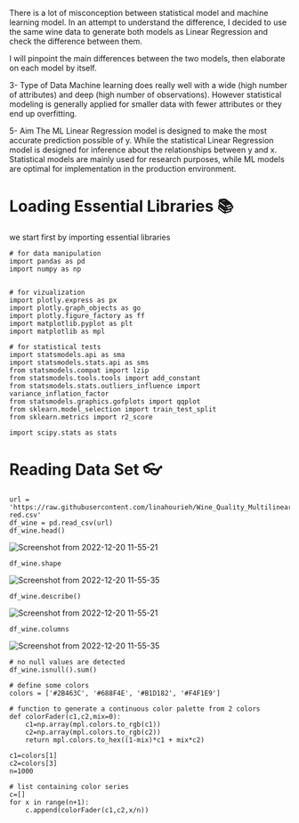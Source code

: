 There is a lot of misconception between statistical model and machine learning model. In an attempt to understand the difference, I decided to use the same wine data to generate both models as Linear Regression and check the difference between them. 

I will pinpoint the main differences between the two models, then elaborate on each model by itself.

3- Type of Data
Machine learning does really well with a wide (high number of attributes) and deep (high number of observations). However statistical modeling is generally applied for smaller data with fewer attributes or they end up overfitting.


5- Aim
The ML Linear Regression model is designed to make the most accurate prediction possible of y. While the statistical Linear Regression model is designed for inference about the relationships between y and x.
Statistical models are mainly used for research purposes, while ML models are optimal for implementation in the production environment.


# Loading Essential Libraries 📚

we start first by importing essential libraries

    # for data manipulation
    import pandas as pd
    import numpy as np


    # for vizualization
    import plotly.express as px
    import plotly.graph_objects as go
    import plotly.figure_factory as ff
    import matplotlib.pyplot as plt
    import matplotlib as mpl

    # for statistical tests
    import statsmodels.api as sma
    import statsmodels.stats.api as sms
    from statsmodels.compat import lzip
    from statsmodels.tools.tools import add_constant
    from statsmodels.stats.outliers_influence import variance_inflation_factor
    from statsmodels.graphics.gofplots import qqplot
    from sklearn.model_selection import train_test_split
    from sklearn.metrics import r2_score 

    import scipy.stats as stats


# Reading Data Set 👓

    url = 'https://raw.githubusercontent.com/linahourieh/Wine_Quality_Multilinear_Reg/main/winequality-red.csv'
    df_wine = pd.read_csv(url)
    df_wine.head()
![Screenshot from 2022-12-20 11-55-21](https://user-images.githubusercontent.com/81252980/208650868-5a4b47df-9f05-415e-bbb1-41882e3b8b8c.png)


    df_wine.shape
![Screenshot from 2022-12-20 11-55-35](https://user-images.githubusercontent.com/81252980/208650968-3726e657-03f9-48c4-ad78-1ad3c5f019c2.png)

    df_wine.describe()
![Screenshot from 2022-12-20 11-55-21](https://user-images.githubusercontent.com/81252980/208650977-f7b9f550-c6af-4128-a6ee-48030a418853.png)

    df_wine.columns
![Screenshot from 2022-12-20 11-55-35](https://user-images.githubusercontent.com/81252980/208650989-d3549f23-5821-405c-b37c-31b843c5df37.png)

    # no null values are detected
    df_wine.isnull().sum()

    # define some colors
    colors = ['#2B463C', '#688F4E', '#B1D182', '#F4F1E9']

    # function to generate a continuous color palette from 2 colors
    def colorFader(c1,c2,mix=0):
        c1=np.array(mpl.colors.to_rgb(c1))
        c2=np.array(mpl.colors.to_rgb(c2))
        return mpl.colors.to_hex((1-mix)*c1 + mix*c2)

    c1=colors[1] 
    c2=colors[3] 
    n=1000

    # list containing color series
    c=[]
    for x in range(n+1):
        c.append(colorFader(c1,c2,x/n))

